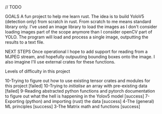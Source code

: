 // TODO


GOALS
A fun project to help me learn rust. The idea is to build YoloV5 (detection only) from scratch in rust. From scratch to me means standard library only.
I've used an image library to load the images as I don't consider loading images part of the scope anymore than I consider openCV part of YOLO.
The program will load and process a single image, outputting the results to a text file. 

NEXT STEPS
Once operational I hope to add support for reading from a MJPEG stream, and hopefully outpuuting bounding boxes onto the image. I also imagine I'll use external crates for these functions. 



Levels of difficulty in this project

10-Trying to figure out how to use existing tensor crates and modules for this project [failed]
10-Trying to *initialise* an array with pre-existing data [failed]
9-Reading abstracted python functions and pytorch documentation to figure out what the hell is happening in the Yolov5 model [success]
7-Exporting (python) and importing (rust) the data [success]
4-The  (general) ML principles   [success]
3-The Matrix math and functions [success]


    
    
